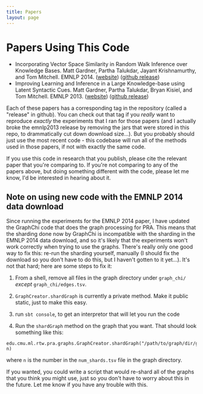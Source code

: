 ```yaml
---
title: Papers
layout: page
---
```

# Papers Using This Code

* Incorporating Vector Space Similarity in Random Walk Inference over Knowledge Bases.  Matt
  Gardner, Partha Talukdar, Jayant Krishnamurthy, and Tom Mitchell.  EMNLP 2014.
  ([website](http://rtw.ml.cmu.edu/emnlp2014_vector_space_pra))
  ([github release](https://github.com/matt-gardner/pra/releases/tag/emnlp2014))
* Improving Learning and Inference in a Large Knowledge-base using Latent Syntactic Cues.  Matt
  Gardner, Partha Talukdar, Bryan Kisiel, and Tom Mitchell.  EMNLP 2013.
  ([website](http://rtw.ml.cmu.edu/emnlp2013_pra))
  ([github release](https://github.com/matt-gardner/pra/releases/tag/emnlp2013))

Each of these papers has a corresponding tag in the repository (called a "release" in github).  You
can check out that tag if you _really_ want to reproduce _exactly_ the experiments that I ran for
those papers (and I actually broke the emnlp2013 release by removing the jars that were stored in
this repo, to drammatically cut down download size...).  But you probably should just use the most
recent code - this codebase will run all of the methods used in those papers, if not with exactly
the same code.

If you use this code in research that you publish, please cite the relevant paper that you're
comparing to.  If you're not comparing to any of the papers above, but doing something different
with the code, please let me know, I'd be interested in hearing about it.

## Note on using new code with the EMNLP 2014 data download

Since running the experiments for the EMNLP 2014 paper, I have updated the GraphChi code that does
the graph processing for PRA.  This means that the sharding done now by GraphChi is incompatible
with the sharding in the EMNLP 2014 data download, and so it's likely that the experiments won't
work correctly when trying to use the graphs.  There's really only one good way to fix this:
re-run the sharding yourself, manually (I should fix the download so you don't have to do this,
but I haven't gotten to it yet...).  It's not that hard; here are some steps to fix it:

1. From a shell, remove all files in the graph directory under `graph_chi/` _except_
   `graph_chi/edges.tsv`.

2. `GraphCreator.shardGraph` is currently a private method.  Make it public static, just to make
   this easy.

3. run `sbt console`, to get an interpretor that will let you run the code

4. Run the `shardGraph` method on the graph that you want.  That should look something like this:
```
edu.cmu.ml.rtw.pra.graphs.GraphCreator.shardGraph("/path/to/graph/dir/graph_chi/edges.tsv", n)
```
where `n` is the number in the `num_shards.tsv` file in the graph directory.

If you wanted, you could write a script that would re-shard all of the graphs that you think you
might use, just so you don't have to worry about this in the future.  Let me know if you have any
trouble with this.
